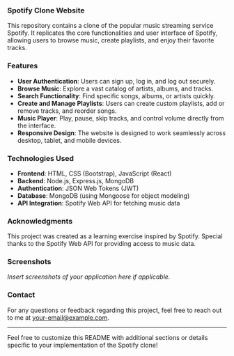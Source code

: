 ### Spotify Clone Website
This repository contains a clone of the popular music streaming service Spotify. It replicates the core functionalities and user interface of Spotify, allowing users to browse music, create playlists, and enjoy their favorite tracks.

### Features
- **User Authentication**: Users can sign up, log in, and log out securely.
- **Browse Music**: Explore a vast catalog of artists, albums, and tracks.
- **Search Functionality**: Find specific songs, albums, or artists quickly.
- **Create and Manage Playlists**: Users can create custom playlists, add or remove tracks, and reorder songs.
- **Music Player**: Play, pause, skip tracks, and control volume directly from the interface.
- **Responsive Design**: The website is designed to work seamlessly across desktop, tablet, and mobile devices.

### Technologies Used

- **Frontend**: HTML, CSS (Bootstrap), JavaScript (React)
- **Backend**: Node.js, Express.js, MongoDB
- **Authentication**: JSON Web Tokens (JWT)
- **Database**: MongoDB (using Mongoose for object modeling)
- **API Integration**: Spotify Web API for fetching music data

### Acknowledgments

This project was created as a learning exercise inspired by Spotify. Special thanks to the Spotify Web API for providing access to music data.

### Screenshots

_Insert screenshots of your application here if applicable._

### Contact

For any questions or feedback regarding this project, feel free to reach out to me at [your-email@example.com](mailto:your-email@example.com).

---

Feel free to customize this README with additional sections or details specific to your implementation of the Spotify clone!
